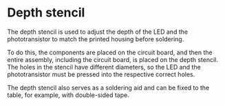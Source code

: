 # Depth stencil
The depth stencil is used to adjust the depth of the LED and the phototransistor
to match the printed housing before soldering.

To do this, the components are placed on the circuit board, and then the entire assembly, including the circuit board,
is placed on the depth stencil. The holes in the stencil have different diameters, so the LED and the phototransistor
must be pressed into the respective correct holes.

The depth stencil also serves as a soldering aid and can be fixed
to the table, for example, with double-sided tape.